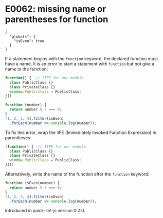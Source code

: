 # E0062: missing name or parentheses for function

```config-for-examples
{
  "globals": {
    "isEven": true
  }
}
```

If a statement begins with the `function` keyword, the declared function must
have a name. It is an error to start a statement with `function` but not give a
name to the function:

```javascript
function() {  // IIFE for our module
  class PublicClass {}
  class PrivateClass {}
  window.PublicClass = PublicClass;
}()

function (number) {
  return number % 2 === 0;
}
[1, 2, 3, 4].filter(isEven)
  .forEach(number => console.log(number));
```

To fix this error, wrap the IIFE (Immediately Invoked Function Expression) in
parentheses:

```javascript
(function() {  // IIFE for our module
  class PublicClass {}
  class PrivateClass {}
  window.PublicClass = PublicClass;
}())
```

Alternatively, write the name of the function after the `function` keyword:

```javascript
function isEven(number) {
  return number % 2 === 0;
}
[1, 2, 3, 4].filter(isEven)
  .forEach(number => console.log(number));
```

Introduced in quick-lint-js version 0.2.0.
